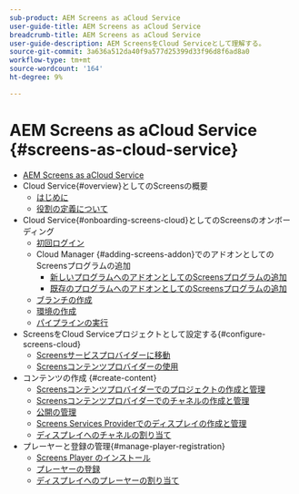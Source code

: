 ```yaml
---
sub-product: AEM Screens as aCloud Service
user-guide-title: AEM Screens as aCloud Service
breadcrumb-title: AEM Screens as aCloud Service
user-guide-description: AEM ScreensをCloud Serviceとして理解する。
source-git-commit: 3a636a512da40f9a577d25399d33f96d8f6ad8a0
workflow-type: tm+mt
source-wordcount: '164'
ht-degree: 9%

---
```



# AEM Screens as aCloud Service {#screens-as-cloud-service}

+ [AEM Screens as aCloud Service](/help/screens-cloud/home.md)
+ Cloud Service{#overview}としてのScreensの概要
   + [はじめに](/help/screens-cloud/introduction/introduction.md)
   + [役割の定義について](/help/screens-cloud/introduction/personas-screens-cloud.md)
+ Cloud Service{#onboarding-screens-cloud}としてのScreensのオンボーディング
   + [初回ログイン](/help/screens-cloud/onboarding-screens-cloud/first-time-login-screens-cloud.md)
   + Cloud Manager {#adding-screens-addon}でのアドオンとしてのScreensプログラムの追加
      + [新しいプログラムへのアドオンとしてのScreensプログラムの追加](/help/screens-cloud/onboarding-screens-cloud/add-on-new-program-screens-cloud.md)
      + [既存のプログラムへのアドオンとしてのScreensプログラムの追加](/help/screens-cloud/onboarding-screens-cloud/add-on-existing-program-screens-cloud.md)
   + [ブランチの作成](/help/screens-cloud/onboarding-screens-cloud/creating-a-branch.md)
   + [環境の作成](/help/screens-cloud/onboarding-screens-cloud/creating-an-environment.md)
   + [パイプラインの実行](/help/screens-cloud/onboarding-screens-cloud/running-a-pipeline.md)
+ ScreensをCloud Serviceプロジェクトとして設定する{#configure-screens-cloud}
   + [Screensサービスプロバイダーに移動](/help/screens-cloud/configuring/navigating-to-screens-services-provider.md)
   + [Screensコンテンツプロバイダーの使用](/help/screens-cloud/configuring/using-screens-content-provider.md)
+ コンテンツの作成 {#create-content}
   + [Screensコンテンツプロバイダーでのプロジェクトの作成と管理](/help/screens-cloud/creating-content/creating-projects-screens-cloud.md)
   + [Screensコンテンツプロバイダーでのチャネルの作成と管理](/help/screens-cloud/creating-content/creating-channels-screens-cloud.md)
   + [公開の管理](/help/screens-cloud/creating-content/manage-publish.md)
   + [Screens Services Providerでのディスプレイの作成と管理](/help/screens-cloud/creating-content/creating-displays-screens-cloud.md)
   + [ディスプレイへのチャネルの割り当て](/help/screens-cloud/creating-content/assigning-channels-to-display.md)
+ プレーヤーと登録の管理{#manage-player-registration}
   + [Screens Player のインストール](/help/screens-cloud/managing-players-registration/installing-screens-cloud-player.md)
   + [プレーヤーの登録](/help/screens-cloud/managing-players-registration/registering-players-screens-cloud.md)
   + [ディスプレイへのプレーヤーの割り当て](/help/screens-cloud/managing-players-registration/assigning-player-display.md)
